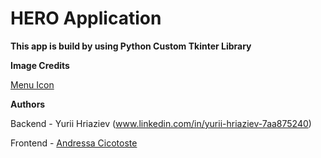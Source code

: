 # HERO Application

**This app is build by using Python Custom Tkinter Library**



**Image Credits**

[Menu Icon](https://www.flaticon.com/free-icons/arrowhead)



**Authors**

Backend - Yurii Hriaziev (www.linkedin.com/in/yurii-hriaziev-7aa875240)

Frontend - [Andressa Cicotoste](https://www.linkedin.com/in/andressa-cicotoste-195230282/)
